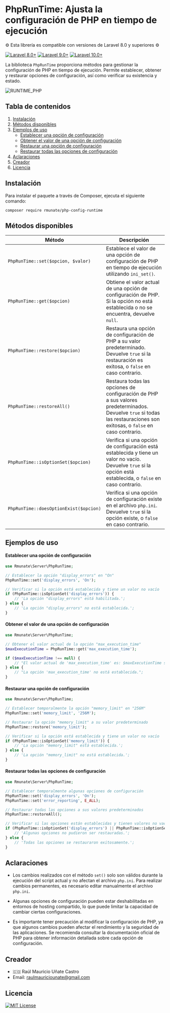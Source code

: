 # PhpRunTime: Ajusta la configuración de PHP en tiempo de ejecución
⚙️ Esta librería es compatible con versiones de Laravel 8.0 y superiores ⚙️

[![Laravel 8.0+](https://img.shields.io/badge/Laravel-8.0%2B-orange.svg)](https://laravel.com)
[![Laravel 9.0+](https://img.shields.io/badge/Laravel-9.0%2B-orange.svg)](https://laravel.com)
[![Laravel 10.0+](https://img.shields.io/badge/Laravel-10.0%2B-orange.svg)](https://laravel.com)

La biblioteca `PhpRunTime` proporciona métodos para gestionar la configuración de PHP en tiempo de ejecución. Permite establecer, obtener y restaurar opciones de configuración, así como verificar su existencia y estado.

![RUNTIME_PHP](https://github.com/rmunate/PHPInfoServer/assets/91748598/873f40e0-9278-4a82-a50c-5baef7b7691a)

## Tabla de contenidos
1. [Instalación](#instalación)
2. [Métodos disponibles](#métodos-disponibles)
3. [Ejemplos de uso](#ejemplos-de-uso)
   - [Establecer una opción de configuración](#establecer-una-opción-de-configuración)
   - [Obtener el valor de una opción de configuración](#obtener-el-valor-de-una-opción-de-configuración)
   - [Restaurar una opción de configuración](#restaurar-una-opción-de-configuración)
   - [Restaurar todas las opciones de configuración](#restaurar-todas-las-opciones-de-configuración)
4. [Aclaraciones](#aclaraciones)
5. [Creador](#creador)
6. [Licencia](#licencia)

## Instalación
Para instalar el paquete a través de Composer, ejecuta el siguiente comando:

```shell
composer require rmunate/php-config-runtime
```

## Métodos disponibles

| Método | Descripción |
| - | - |
| `PhpRunTime::set($opcion, $valor)` | Establece el valor de una opción de configuración de PHP en tiempo de ejecución utilizando `ini_set()`. |
| `PhpRunTime::get($opcion)` | Obtiene el valor actual de una opción de configuración de PHP. Si la opción no está establecida o no se encuentra, devuelve `null`. |
| `PhpRunTime::restore($opcion)` | Restaura una opción de configuración de PHP a su valor predeterminado. Devuelve `true` si la restauración es exitosa, o `false` en caso contrario. |
| `PhpRunTime::restoreAll()` | Restaura todas las opciones de configuración de PHP a sus valores predeterminados. Devuelve `true` si todas las restauraciones son exitosas, o `false` en caso contrario. |
| `PhpRunTime::isOptionSet($opcion)` | Verifica si una opción de configuración está establecida y tiene un valor no vacío. Devuelve `true` si la opción está establecida, o `false` en caso contrario. |
| `PhpRunTime::doesOptionExist($opcion)` | Verifica si una opción de configuración existe en el archivo `php.ini`. Devuelve `true` si la opción existe, o `false` en caso contrario. |

## Ejemplos de uso

#### Establecer una opción de configuración

```php
use Rmunate\Server\PhpRunTime;

// Establecer la opción "display_errors" en "On"
PhpRunTime::set('display_errors', 'On');

// Verificar si la opción está establecida y tiene un valor no vacío
if (PhpRunTime::isOptionSet('display_errors')) {
    // 'La opción "display_errors" está habilitada.';
} else {
    // 'La opción "display_errors" no está establecida.';
}
```

#### Obtener el valor de una opción de configuración

```php
use Rmunate\Server\PhpRunTime;

// Obtener el valor actual de la opción "max_execution_time"
$maxExecutionTime = PhpRunTime::get('max_execution_time');

if ($maxExecutionTime !== null) {
    // "El valor actual de 'max_execution_time' es: $maxExecutionTime segundos.";
} else {
    // "La opción 'max_execution_time' no está establecida.";
}
```

#### Restaurar una opción de configuración

```php
use Rmunate\Server\PhpRunTime;

// Establecer temporalmente la opción "memory_limit" en "256M"
PhpRunTime::set('memory_limit', '256M');

// Restaurar la opción "memory_limit" a su valor predeterminado
PhpRunTime::restore('memory_limit');

// Verificar si la opción está establecida y tiene un valor no vacío
if (PhpRunTime::isOptionSet('memory_limit')) {
    // 'La opción "memory_limit" está establecida.';
} else {
    // 'La opción "memory_limit" no está establecida.';
}
```

#### Restaurar todas las opciones de configuración

```php
use Rmunate\Server\PhpRunTime;

// Establecer temporalmente algunas opciones de configuración
PhpRunTime::set('display_errors', 'On');
PhpRunTime::set('error_reporting', E_ALL);

// Restaurar todas las opciones a sus valores predeterminados
PhpRunTime::restoreAll();

// Verificar si las opciones están establecidas y tienen valores no vacíos
if (PhpRunTime::isOptionSet('display_errors') || PhpRunTime::isOptionSet('error_reporting')) {
    // 'Algunas opciones no pudieron ser restauradas.';
} else {
    // 'Todas las opciones se restauraron exitosamente.';
}
```

## Aclaraciones

- Los cambios realizados con el método `set()` solo son válidos durante la ejecución del script actual y no afectan el archivo `php.ini`. Para realizar cambios permanentes, es necesario editar manualmente el archivo `php.ini`.

- Algunas opciones de configuración pueden estar deshabilitadas en entornos de hosting compartido, lo que puede limitar la capacidad de cambiar ciertas configuraciones.

- Es importante tener precaución al modificar la configuración de PHP, ya que algunos cambios pueden afectar el rendimiento y la seguridad de las aplicaciones. Se recomienda consultar la documentación oficial de PHP para obtener información detallada sobre cada opción de configuración.

## Creador
- 🇨🇴 Raúl Mauricio Uñate Castro
- Email: raulmauriciounate@gmail.com

## Licencia
[![MIT License](https://img.shields.io/badge/License-MIT-green.svg)](https://choosealicense.com/licenses/mit/)

